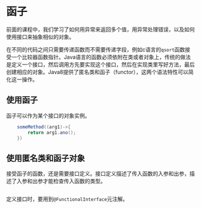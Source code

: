 # 函子

前面的课程中，我们学习了如何用异常来返回多个值，用异常处理错误，以及如何使用接口来抽象相似的对象。

在不同的代码之间只需要传递函数而不需要传递字段，例如c语言的`qsort`函数接受一个比较器函数指针。Java语言的函数必须依附在类或者对象上，传统的做法是定义一个接口，然后调用方先要实现这个接口，然后在实现类里写好方法，最后创建相应的对象。Java8提供了匿名类和函子（functor），这两个语法特性可以简化这一操作。

## 使用函子

函子可以作为某个接口的对象实例。
```java
    someMethod((arg1)->{
        return arg1.ano();
    })
```

## 使用匿名类和函子对象

接受函子的函数，还是需要接口定义。接口定义描述了传入函数的入参和出参，描述了入参和出参才能检查传入函数的类型。

```
```

定义接口时，要用到`@FunctionalInterface`元注解。

